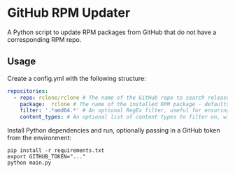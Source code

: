 # GitHub RPM Updater

A Python script to update RPM packages from GitHub that do not have a corresponding RPM repo.

## Usage

Create a config.yml with the following structure:

```yaml
repositories:
  - repo: rclone/rclone # The name of the GitHub repo to search releases for.
    package:  rclone # The name of the installed RPM package - defaults to the repo name if not specified
    filter: '.*amd64.*' # An optional RegEx filter, useful for ensuring you only download and install the version for your distro/architecture.
    content_types: # An optional list of content types to filter on, will default to "application/x-rpm" and "application/x-redhat-package-manager" if not specified.
```

Install Python dependencies and run, optionally passing in a GitHub token from the environment:

```shell
pip install -r requirements.txt
export GITHUB_TOKEN="..."
python main.py
```
